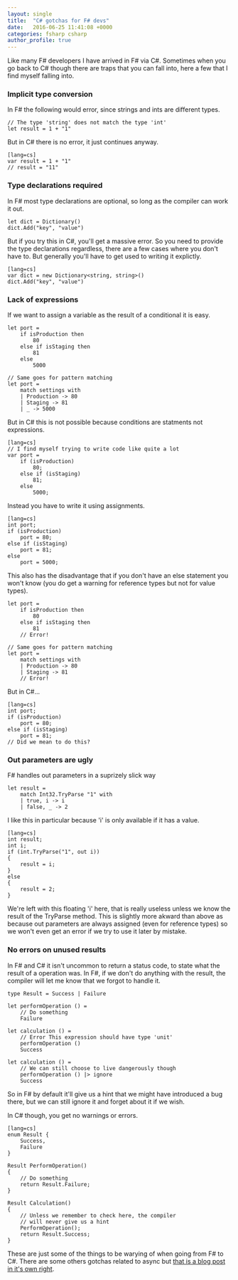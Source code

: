 ```yaml
---
layout: single
title:  "C# gotchas for F# devs"
date:   2016-06-25 11:41:08 +0000
categories: fsharp csharp
author_profile: true
---
```


Like many F# developers I have arrived in F# via C#. Sometimes
when you go back to C# though there are traps that you can fall into, 
here a few that I find myself falling into.

### Implicit type conversion

In F# the following would error, since strings and ints are different types.

    // The type 'string' does not match the type 'int'
    let result = 1 + "1"

But in C# there is no error, it just continues anyway.

    [lang=cs]
    var result = 1 + "1"
    // result = "11"

### Type declarations required

In F# most type declarations are optional, so long as the compiler 
can work it out.

    let dict = Dictionary()
    dict.Add("key", "value")

But if you try this in C#, you'll get a massive error. So you need to
provide the type declarations regardless, there are a few cases where 
you don't have to. But generally you'll have to get used to writing it
explictly.

    [lang=cs]
    var dict = new Dictionary<string, string>()
    dict.Add("key", "value")

### Lack of expressions

If we want to assign a variable as the result of a conditional 
it is easy.

    let port =
        if isProduction then
            80
        else if isStaging then
            81
        else
            5000

    // Same goes for pattern matching
    let port =
        match settings with
        | Production -> 80
        | Staging -> 81
        | _ -> 5000

But in C# this is not possible because conditions are statments
not expressions.

    [lang=cs]
    // I find myself trying to write code like quite a lot
    var port =
        if (isProduction)
            80;
        else if (isStaging)
            81;
        else
            5000;

Instead you have to write it using assignments.

    [lang=cs]
    int port;
    if (isProduction)
        port = 80;
    else if (isStaging)
        port = 81;
    else
        port = 5000;
        
This also has the disadvantage that if you don't have an else
statement you won't know (you do get a warning for reference types
but not for value types).

    let port =
        if isProduction then
            80
        else if isStaging then
            81
        // Error!

    // Same goes for pattern matching
    let port =
        match settings with
        | Production -> 80
        | Staging -> 81
        // Error!

But in C#...

    [lang=cs]
    int port;
    if (isProduction)
        port = 80;
    else if (isStaging)
        port = 81;
    // Did we mean to do this?

### Out parameters are ugly

F# handles out parameters in a suprizely slick way

    let result =
        match Int32.TryParse "1" with
        | true, i -> i
        | false, _ -> 2
    
I like this in particular because 'i' is only available if
it has a value.

    [lang=cs]
    int result;
    int i;
    if (int.TryParse("1", out i))
    {
        result = i;
    }
    else
    {
        result = 2;
    }

We're left with this floating 'i' here, that is really useless
unless we know the result of the TryParse method. This is slightly
more akward than above as because out parameters are always assigned
(even for reference types) so we won't even get an error if we try to use
it later by mistake.

### No errors on unused results

In F# and C# it isn't uncommon to return a status code, to state
what the result of a operation was. In F#, if we don't do anything
with the result, the compiler will let me know that we forgot
to handle it.

    type Result = Success | Failure

    let performOperation () =
        // Do something
        Failure
    
    let calculation () =
        // Error This expression should have type 'unit'
        performOperation ()
        Success

    let calculation () =
        // We can still choose to live dangerously though
        performOperation () |> ignore
        Success

So in F# by default it'll give us a hint that we might have 
introduced a bug there, but we can still ignore it and forget
about it if we wish.

In C# though, you get no warnings or errors.

    [lang=cs]
    enum Result {
        Success,
        Failure
    }

    Result PerformOperation()
    {
        // Do something
        return Result.Failure;
    }

    Result Calculation()
    {
        // Unless we remember to check here, the compiler
        // will never give us a hint
        PerformOperation();
        return Result.Success;
    }

These are just some of the things to be warying of when going
from F# to C#. There are some others gotchas related to async
but [that is a blog post in it's own right](http://tomasp.net/blog/csharp-async-gotchas.aspx).